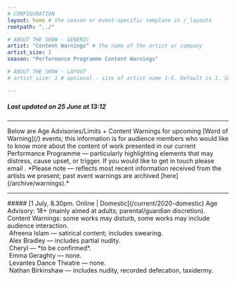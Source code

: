 ```yaml
---
# CONFIGURATION
layout: home # the season or event-specific template in /_layouts
rootpath: "../"

# ABOUT THE SHOW - GENERIC
artist: "Content Warnings" # the name of the artist or company
artist_size: 1
season: "Performance Programme Content Warnings"

# ABOUT THE SHOW - LAYOUT
# artist_size: 1 # optional - size of artist name 1-5. Default is 1. Set longer names to lower values

---
```

##### *Last updated on 25 June at 13:12*          
<hr>          
Below are Age Advisories/Limits + Content Warnings for upcoming [Word of Warning](/) events; this information is for audience members who would like to know more about the content of work presented in our current Performance Programme — particularly highlighting elements that may distress, cause upset, or trigger. If you would like to get in touch please email <mailto:info@habmcr.org>. *Please note — reflects most recent information received from the artists we present; past event warnings are archived [here](/archive/warnings).*         
<hr>         
##### [1 July, 8.30pm. Online | Domestic](/current/2020-domestic)        
Age Advisory: 18+ (mainly aimed at adults; parental/guardian discretion).<br>Content Warnings: some works may disturb, some works may include audience interaction.<br>&nbsp;Afreena Islam — satirical content; includes swearing.<br>&nbsp;Alex Bradley — includes partial nudity.<br>&nbsp;Cheryl — *to be confirmed*.<br>&nbsp;Emma Geraghty — none.<br>&nbsp;Levantes Dance Theatre — none.<br>&nbsp;Nathan Birkinshaw — includes nudity, recorded defecation, taxidermy.
